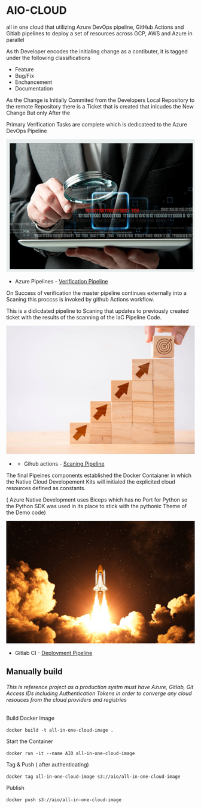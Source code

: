 # AIO-CLOUD
all in one cloud that utilizing Azure DevOps pipeline, GitHub Actions and Gitlab pipelines to deploy a set of  resources across GCP, AWS and Azure in parallel


As th Developer encodes the initialing change as a contibuter, it is tagged under the following classifications 
- Feature
- Bug/Fix 
- Enchancement 
- Documentation 


As the Change is Initially Commited from the Developers Local Repository to the remote Repository there is a Ticket that is created that inlcudes the New Change But only After the 

Primary Verification Tasks are complete which is dedicateed to the Azure DevOps Pipeline

![Verification Project](test/src/images/Verify-min.png)
 - Azure Pipelines - [Verification Pipeline](https://github.com/entercloud-local-dev/AIO-CLOUD/blob/main/azure-pipelines.yml)


On Success of verification the master pipeline continues externally into a Scaning this proccss is invoked by github Actions workflow. 

This is a didicdated pipeline to Scaning that updates to previously created ticket with the results of the scanning of the IaC Pipeline Code. 

![Scan Project](test/src/images/Scan-min.png)

-  - Gihub actions -  [Scaning Pipeline](https://github.com/entercloud-local-dev/AIO-CLOUD/tree/main/.github/workflows)

The final Pipeines components established the Docker Contaianer in which the Native Cloud Developement Kits will initialed the explicited cloud resources defined as constants. 

( Azure Native Development uses Biceps which has no Port for Python so the Python SDK was used in its place to stick with the pythonic Theme of the Demo code) 

![Deploy Project](test/src/images/Deploy-min.png)

- Gitlab CI -  [Deployment Pipeline](https://github.com/entercloud-local-dev/AIO-CLOUD/blob/main/.gitlab-ci.yml)



##  Manually build 
######  This is reference project as a production systm must have Azure, Gitlab, Git Access IDs including Authentication Tokens in order to converge any cloud resouces from the cloud providers and registries

Build Docker Image 

` docker build -t all-in-one-cloud-image . ` 

Start the Container 

` docker run -it --name AIO all-in-one-cloud-image ` 

Tag & Push ( after authenticating) 

`docker tag all-in-one-cloud-image s3://aio/all-in-one-cloud-image`

Publish 

`docker push s3://aio/all-in-one-cloud-image` 














